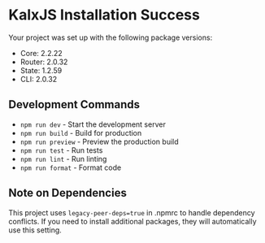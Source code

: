 
# KalxJS Installation Success

Your project was set up with the following package versions:

- Core: 2.2.22
- Router: 2.0.32
- State: 1.2.59
- CLI: 2.0.32

## Development Commands

- `npm run dev` - Start the development server
- `npm run build` - Build for production
- `npm run preview` - Preview the production build
- `npm run test` - Run tests
- `npm run lint` - Run linting
- `npm run format` - Format code

## Note on Dependencies

This project uses `legacy-peer-deps=true` in .npmrc to handle dependency conflicts.
If you need to install additional packages, they will automatically use this setting.
